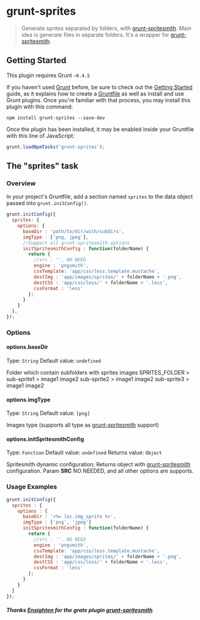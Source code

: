 # grunt-sprites

> Generate sprites separated by folders, with [grunt-spritesmith](https://github.com/Ensighten/grunt-spritesmith).
Main idea is generate files in separate folders.
It's a wrapper for [grunt-spritesmith](https://github.com/Ensighten/grunt-spritesmith).

## Getting Started
This plugin requires Grunt `~0.4.5`

If you haven't used [Grunt](http://gruntjs.com/) before, be sure to check out the [Getting Started](http://gruntjs.com/getting-started) guide, as it explains how to create a [Gruntfile](http://gruntjs.com/sample-gruntfile) as well as install and use Grunt plugins. Once you're familiar with that process, you may install this plugin with this command:

```shell
npm install grunt-sprites --save-dev
```

Once the plugin has been installed, it may be enabled inside your Gruntfile with this line of JavaScript:

```js
grunt.loadNpmTasks('grunt-sprites');
```

## The "sprites" task

### Overview
In your project's Gruntfile, add a section named `sprites` to the data object passed into `grunt.initConfig()`.

```js
grunt.initConfig({
  sprites: {
    options: {
      baseDir : 'path/to/dir/with/subdirs',
      imgType : ['png, jpeg'],
      //Support all grunt-spritesmith options
      initSpritesmithConfig : function(folderName) {
        return {
          //src : '', NO NEED
          engine : 'pngsmith',
          cssTemplate: 'app/css/less.template.mustache',
          destImg : 'app/images/sprites/' + folderName + '.png',
          destCSS : 'app/css/less/' + folderName + '.less',
          cssFormat : 'less'
        };
      }
    }
  },
});
```

### Options

#### options.baseDir
Type: `String`
Default value: `undefined`

Folder which contain subfolders with sprites images
SPRITES_FOLDER > 
                sub-sprite1 >
                              image1
                              image2
                sub-sprite2 >
                              image1
                              image2
                sub-sprite3 >
                              image1
                              image2

#### options.imgType
Type: `String`
Default value: `[png]`

Images type (supports all type as [grunt-spritesmith](https://github.com/Ensighten/grunt-spritesmith) support)


#### options.initSpritesmithConfig
Type: `Function`
Default value: `undefined`
Returns value: `Object`

Spritesmith dynamic configuration;
Returns object with [grunt-spritesmith](https://github.com/Ensighten/grunt-spritesmith) configuration.
Param __SRC__ NO NEEDED, and all other options are supports.

### Usage Examples
```js
grunt.initConfig({
  sprites : {
    options : {
      baseDir : '<%= loc.img_sprite %>',
      imgType : ['png', 'jpeg']
      initSpritesmithConfig : function(folderName) {
        return {
          //src : '', NO NEED
          engine : 'pngsmith',
          cssTemplate: 'app/css/less.template.mustache',
          destImg : 'app/images/sprites/' + folderName + '.png',
          destCSS : 'app/css/less/' + folderName + '.less',
          cssFormat : 'less'
        };
      }
    }
  }
});
```

##### Thanks [Ensighten](https://github.com/Ensighten) for the grate plugin [grunt-spritesmith](https://github.com/Ensighten/grunt-spritesmith)
